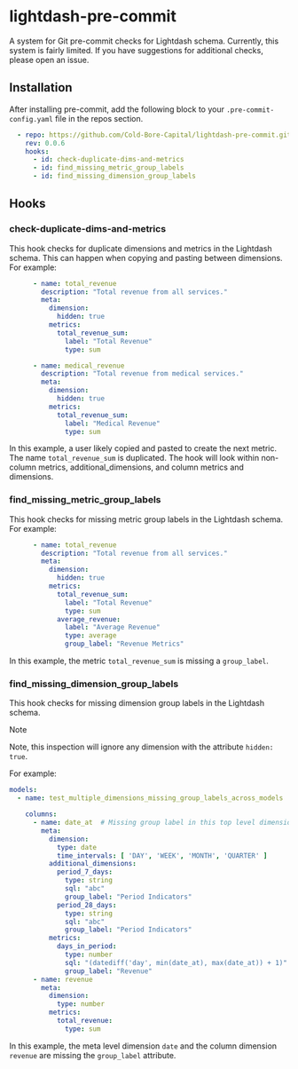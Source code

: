 # lightdash-pre-commit
A system for Git pre-commit checks for Lightdash schema. Currently, this system is fairly limited. If you have suggestions for additional checks, please open an issue.

## Installation
After installing pre-commit, add the following block to your `.pre-commit-config.yaml` file in the repos section.

```yaml
  - repo: https://github.com/Cold-Bore-Capital/lightdash-pre-commit.git
    rev: 0.0.6
    hooks:
      - id: check-duplicate-dims-and-metrics
      - id: find_missing_metric_group_labels
      - id: find_missing_dimension_group_labels
```

## Hooks

### check-duplicate-dims-and-metrics
This hook checks for duplicate dimensions and metrics in the Lightdash schema. This can happen when copying and pasting between dimensions. For example:

```yaml
      - name: total_revenue
        description: "Total revenue from all services."
        meta:
          dimension:
            hidden: true
          metrics:
            total_revenue_sum:
              label: "Total Revenue"
              type: sum

      - name: medical_revenue
        description: "Total revenue from medical services."
        meta:
          dimension:
            hidden: true
          metrics:
            total_revenue_sum:
              label: "Medical Revenue"
              type: sum
```

In this example, a user likely copied and pasted to create the next metric. The name `total_revenue_sum` is duplicated. The hook will look within non-column metrics, additional_dimensions, and column metrics and dimensions.

### find_missing_metric_group_labels
This hook checks for missing metric group labels in the Lightdash schema. For example:

```yaml
      - name: total_revenue
        description: "Total revenue from all services."
        meta:
          dimension:
            hidden: true
          metrics:
            total_revenue_sum:
              label: "Total Revenue"
              type: sum
            average_revenue:
              label: "Average Revenue"
              type: average
              group_label: "Revenue Metrics"
```

In this example, the metric `total_revenue_sum` is missing a `group_label`.

### find_missing_dimension_group_labels
This hook checks for missing dimension group labels in the Lightdash schema.

> [!NOTE]
> Note, this inspection will ignore any dimension with the attribute `hidden: true`.


For example:

```yaml
models:
  - name: test_multiple_dimensions_missing_group_labels_across_models

    columns:
      - name: date_at  # Missing group label in this top level dimension
        meta:
          dimension:
            type: date
            time_intervals: [ 'DAY', 'WEEK', 'MONTH', 'QUARTER' ]
          additional_dimensions:
            period_7_days:
              type: string
              sql: "abc"
              group_label: "Period Indicators"
            period_28_days:
              type: string
              sql: "abc"
              group_label: "Period Indicators"
          metrics:
            days_in_period:
              type: number
              sql: "(datediff('day', min(date_at), max(date_at)) + 1)"
              group_label: "Revenue"
      - name: revenue
        meta:
          dimension:
            type: number
          metrics:
            total_revenue:
              type: sum
```

In this example, the meta level dimension `date` and the column dimension `revenue` are missing the `group_label` attribute.
